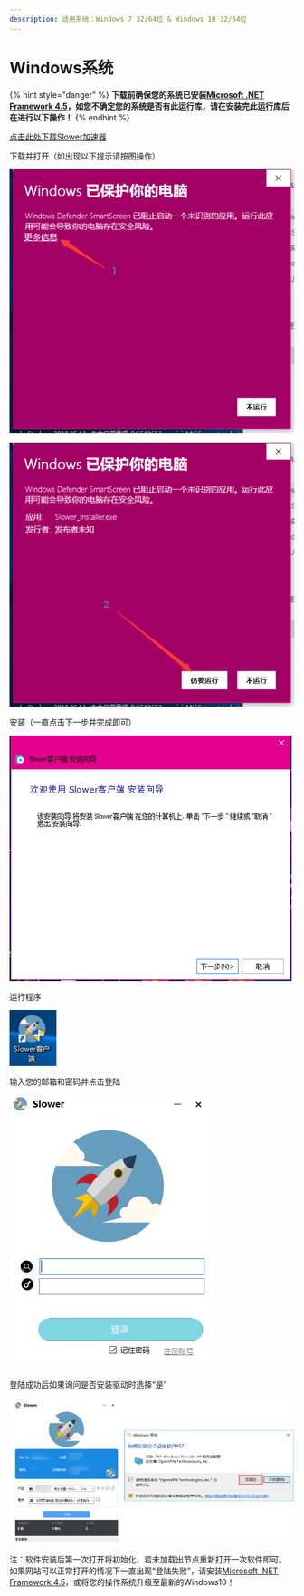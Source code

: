 ```yaml
---
description: 适用系统：Windows 7 32/64位 & Windows 10 32/64位
---
```


# Windows系统

{% hint style="danger" %}
**下载前确保您的系统已安装**[**Microsoft .NET Framework 4.5**](https://www.microsoft.com/zh-CN/download/details.aspx?id=30653)**，如您不确定您的系统是否有此运行库，请在安装完此运行库后在进行以下操作！**
{% endhint %}

[点击此处下载Slower加速器](https://cdn.lymbb.com/lymbb/Slower_Installer.exe)

下载并打开（如出现以下提示请按图操作）

![](../.gitbook/assets/5cf8cbbd9820b74011.png)

![](../.gitbook/assets/5cf8cbbda7ab112507.png)

安装（一直点击下一步并完成即可）

![](../.gitbook/assets/5cf8cc068c4f850981.png)

运行程序

![](../.gitbook/assets/5cf8cc4e7e1a918387.png)

输入您的邮箱和密码并点击登陆

![](../.gitbook/assets/5cf8cc7d776be71984.png)

登陆成功后如果询问是否安装驱动时选择“是”

![](../.gitbook/assets/5cf8cdb72878171053.png)

 注：软件安装后第一次打开将初始化，若未加载出节点重新打开一次软件即可。  
 如果网站可以正常打开的情况下一直出现“登陆失败”，请安装[Microsoft .NET Framework 4.5](https://www.microsoft.com/zh-CN/download/details.aspx?id=30653)，或将您的操作系统升级至最新的Windows10！

